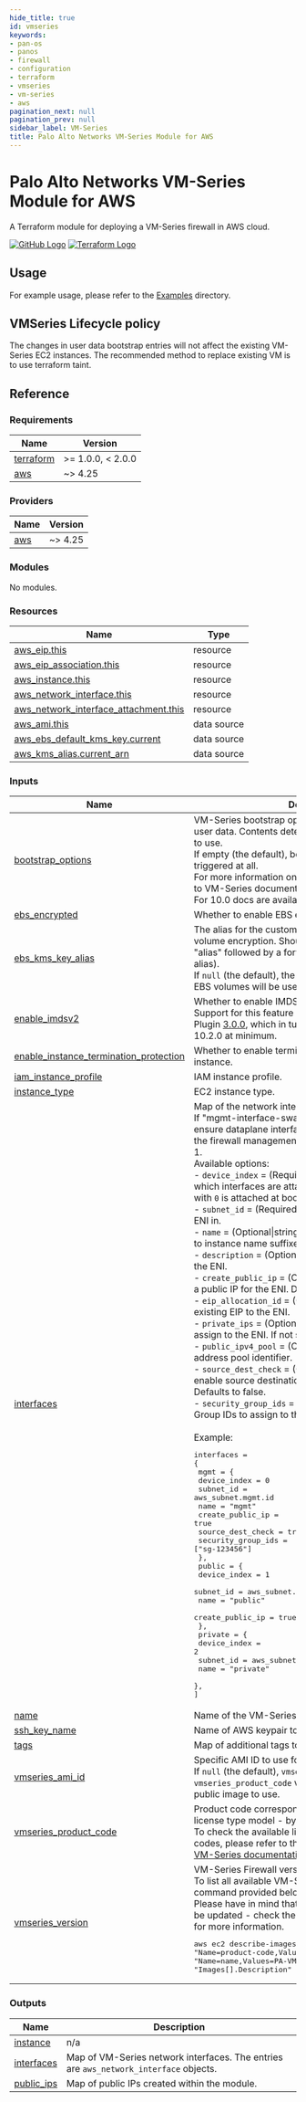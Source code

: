 ```yaml
---
hide_title: true
id: vmseries
keywords:
- pan-os
- panos
- firewall
- configuration
- terraform
- vmseries
- vm-series
- aws
pagination_next: null
pagination_prev: null
sidebar_label: VM-Series
title: Palo Alto Networks VM-Series Module for AWS
---
```


# Palo Alto Networks VM-Series Module for AWS

A Terraform module for deploying a VM-Series firewall in AWS cloud.

[![GitHub Logo](/img/view_on_github.png)](https://github.com/PaloAltoNetworks/terraform-aws-vmseries-modules/tree/main/examples/vmseries) [![Terraform Logo](/img/view_on_terraform_registry.png)](https://registry.terraform.io/modules/PaloAltoNetworks/vmseries-modules/aws/latest/examples/vmseries)

## Usage

For example usage, please refer to the [Examples](https://github.com/PaloAltoNetworks/terraform-aws-vmseries-modules/tree/develop/examples) directory.

## VMSeries Lifecycle policy

The changes in user data bootstrap entries will not affect the existing VM-Series EC2 instances. The recommended method to replace existing VM is to use terraform taint.

## Reference
<!-- BEGINNING OF PRE-COMMIT-TERRAFORM DOCS HOOK -->
### Requirements

| Name | Version |
|------|---------|
| <a name="requirement_terraform"></a> [terraform](#requirement\_terraform) | >= 1.0.0, < 2.0.0 |
| <a name="requirement_aws"></a> [aws](#requirement\_aws) | ~> 4.25 |

### Providers

| Name | Version |
|------|---------|
| <a name="provider_aws"></a> [aws](#provider\_aws) | ~> 4.25 |

### Modules

No modules.

### Resources

| Name | Type |
|------|------|
| [aws_eip.this](https://registry.terraform.io/providers/hashicorp/aws/latest/docs/resources/eip) | resource |
| [aws_eip_association.this](https://registry.terraform.io/providers/hashicorp/aws/latest/docs/resources/eip_association) | resource |
| [aws_instance.this](https://registry.terraform.io/providers/hashicorp/aws/latest/docs/resources/instance) | resource |
| [aws_network_interface.this](https://registry.terraform.io/providers/hashicorp/aws/latest/docs/resources/network_interface) | resource |
| [aws_network_interface_attachment.this](https://registry.terraform.io/providers/hashicorp/aws/latest/docs/resources/network_interface_attachment) | resource |
| [aws_ami.this](https://registry.terraform.io/providers/hashicorp/aws/latest/docs/data-sources/ami) | data source |
| [aws_ebs_default_kms_key.current](https://registry.terraform.io/providers/hashicorp/aws/latest/docs/data-sources/ebs_default_kms_key) | data source |
| [aws_kms_alias.current_arn](https://registry.terraform.io/providers/hashicorp/aws/latest/docs/data-sources/kms_alias) | data source |

### Inputs

| Name | Description | Type | Default | Required |
|------|-------------|------|---------|:--------:|
| <a name="input_bootstrap_options"></a> [bootstrap\_options](#input\_bootstrap\_options) | VM-Series bootstrap options to provide using instance user data. Contents determine type of bootstap method to use.<br />If empty (the default), bootstrap process is not triggered at all.<br />For more information on available methods, please refer to VM-Series documentation for specific version.<br />For 10.0 docs are available [here](https://docs.paloaltonetworks.com/vm-series/10-0/vm-series-deployment/bootstrap-the-vm-series-firewall.html). | `string` | `""` | no |
| <a name="input_ebs_encrypted"></a> [ebs\_encrypted](#input\_ebs\_encrypted) | Whether to enable EBS encryption on volumes. | `bool` | `true` | no |
| <a name="input_ebs_kms_key_alias"></a> [ebs\_kms\_key\_alias](#input\_ebs\_kms\_key\_alias) | The alias for the customer managed KMS key to use for volume encryption. Should be prepended with the word "alias" followed by a forward slash (alias/example-key-alias).<br />If `null` (the default), the default master key that protects EBS volumes will be used. | `string` | `null` | no |
| <a name="input_enable_imdsv2"></a> [enable\_imdsv2](#input\_enable\_imdsv2) | Whether to enable IMDSv2 on the EC2 instance.<br />Support for this feature has been added in VM-Series Plugin [3.0.0](https://docs.paloaltonetworks.com/plugins/vm-series-and-panorama-plugins-release-notes/vm-series-plugin/vm-series-plugin-30/vm-series-plugin-300#id126d0957-95d7-4b29-9147-fff20027986e), which in turn requires VM-Series version 10.2.0 at minimum. | `string` | `false` | no |
| <a name="input_enable_instance_termination_protection"></a> [enable\_instance\_termination\_protection](#input\_enable\_instance\_termination\_protection) | Whether to enable termination protection on the EC2 instance. | `bool` | `false` | no |
| <a name="input_iam_instance_profile"></a> [iam\_instance\_profile](#input\_iam\_instance\_profile) | IAM instance profile. | `string` | `null` | no |
| <a name="input_instance_type"></a> [instance\_type](#input\_instance\_type) | EC2 instance type. | `string` | `"m5.xlarge"` | no |
| <a name="input_interfaces"></a> [interfaces](#input\_interfaces) | Map of the network interface specifications.<br />If "mgmt-interface-swap" bootstrap option is enabled, ensure dataplane interface `device_index` is set to 0 and the firewall management interface `device_index` is set to 1.<br />Available options:<br />- `device_index`       = (Required\|int) Determines order in which interfaces are attached to the instance. Interface with `0` is attached at boot time.<br />- `subnet_id`          = (Required\|string) Subnet ID to create the ENI in.<br />- `name`               = (Optional\|string) Name tag for the ENI. Defaults to instance name suffixed by map's key.<br />- `description`        = (Optional\|string) A descriptive name for the ENI.<br />- `create_public_ip`   = (Optional\|bool) Whether to create a public IP for the ENI. Defaults to false.<br />- `eip_allocation_id`  = (Optional\|string) Associate an existing EIP to the ENI.<br />- `private_ips`        = (Optional\|list) List of private IPs to assign to the ENI. If not set, dynamic allocation is used.<br />- `public_ipv4_pool`   = (Optional\|string) EC2 IPv4 address pool identifier. <br />- `source_dest_check`  = (Optional\|bool) Whether to enable source destination checking for the ENI. Defaults to false.<br />- `security_group_ids` = (Optional\|list) A list of Security Group IDs to assign to this interface. Defaults to null.<br /><br />Example:<pre>interfaces = {<br />  mgmt = {<br />    device\_index       = 0<br />    subnet\_id          = aws\_subnet.mgmt.id<br />    name               = "mgmt"<br />    create\_public\_ip   = true<br />    source\_dest\_check  = true<br />    security\_group\_ids = ["sg-123456"]<br />  },<br />  public = {<br />    device\_index     = 1<br />    subnet\_id        = aws\_subnet.public.id<br />    name             = "public"<br />    create\_public\_ip = true<br />  },<br />  private = {<br />    device\_index = 2<br />    subnet\_id    = aws\_subnet.private.id<br />    name         = "private"<br />  },<br />]</pre> | `map(any)` | n/a | yes |
| <a name="input_name"></a> [name](#input\_name) | Name of the VM-Series instance. | `string` | `null` | no |
| <a name="input_ssh_key_name"></a> [ssh\_key\_name](#input\_ssh\_key\_name) | Name of AWS keypair to associate with instances. | `string` | n/a | yes |
| <a name="input_tags"></a> [tags](#input\_tags) | Map of additional tags to apply to all resources. | `map(any)` | `{}` | no |
| <a name="input_vmseries_ami_id"></a> [vmseries\_ami\_id](#input\_vmseries\_ami\_id) | Specific AMI ID to use for VM-Series instance.<br />If `null` (the default), `vmseries_version` and `vmseries_product_code` vars are used to determine a public image to use. | `string` | `null` | no |
| <a name="input_vmseries_product_code"></a> [vmseries\_product\_code](#input\_vmseries\_product\_code) | Product code corresponding to a chosen VM-Series license type model - by default - BYOL. <br />To check the available license type models and their codes, please refer to the<br />[VM-Series documentation](https://docs.paloaltonetworks.com/vm-series/10-0/vm-series-deployment/set-up-the-vm-series-firewall-on-aws/deploy-the-vm-series-firewall-on-aws/obtain-the-ami/get-amazon-machine-image-ids.html) | `string` | `"6njl1pau431dv1qxipg63mvah"` | no |
| <a name="input_vmseries_version"></a> [vmseries\_version](#input\_vmseries\_version) | VM-Series Firewall version to deploy.<br />To list all available VM-Series versions, run the command provided below. <br />Please have in mind that the `product-code` may need to be updated - check the `vmseries_product_code` variable for more information.<pre>aws ec2 describe-images --region us-west-1 --filters "Name=product-code,Values=6njl1pau431dv1qxipg63mvah" "Name=name,Values=PA-VM-AWS*" --output json --query "Images[].Description" \| grep -o 'PA-VM-AWS-.*' \| sort</pre> | `string` | `"10.2.0"` | no |

### Outputs

| Name | Description |
|------|-------------|
| <a name="output_instance"></a> [instance](#output\_instance) | n/a |
| <a name="output_interfaces"></a> [interfaces](#output\_interfaces) | Map of VM-Series network interfaces. The entries are `aws_network_interface` objects. |
| <a name="output_public_ips"></a> [public\_ips](#output\_public\_ips) | Map of public IPs created within the module. |
<!-- END OF PRE-COMMIT-TERRAFORM DOCS HOOK -->